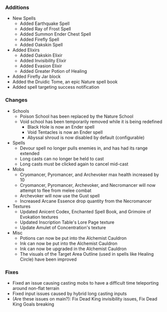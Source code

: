 ### Additions
- New Spells
  - Added Earthquake Spell
  - Added Ray of Frost Spell
  - Added Summon Ender Chest Spell
  - Added Firefly Spell
  - Added Oakskin Spell
- Added Elixirs
  - Added Oakskin Elixir
  - Added Invisibility Elixir
  - Added Evasion Elixir
  - Added Greater Potion of Healing
- Added Firefly Jar block
- Added the Druidic Tome, an epic Nature spell book 
- Added spell targeting success notification


### Changes
- Schools
  - Poison School has been replaced by the Nature School
  - Void school has been temporarily removed while it is being redefined
    - Black Hole is now an Ender spell
    - Void Tentacles is now an Ender spell
    - Abyssal shroud is now disabled by default (configurable)
- Spells
  - Devour spell no longer pulls enemies in, and has had its range extended
  - Long casts can no longer be held to cast
  - Long casts must be clicked again to cancel mid-cast
- Mobs
  - Cryomancer, Pyromancer, and Archevoker max health increased by 10
  - Cryomancer, Pyromancer, Archevoker, and Necromancer will now attempt to flee from melee combat
  - Archevoker will now use the Gust spell
  - Increased Arcane Essence drop quantity from the Necromancer
- Textures
  - Updated Anicent Codex, Enchanted Spell Book, and Grimoire of Evokation textures
  - Updated Inscription Table's Lore Page texture
  - Update Amulet of Concentration's texture
- Misc
  - Potions can now be put into the Alchemist Cauldron
  - Ink can now be put into the Alchemist Cauldron
  - Ink can now be upgraded in the Alchemist Cauldron
  - The visuals of the Target Area Outline (used in spells like Healing Circle) have been improved

### Fixes
- Fixed an issue causing casting mobs to have a difficult time teleporting around non-flat terrain
- Fixed input issues caused by hybrid long casting inputs
- (Are these issues on main?): Fix Dead King invisibility issues, Fix Dead King Goals breaking